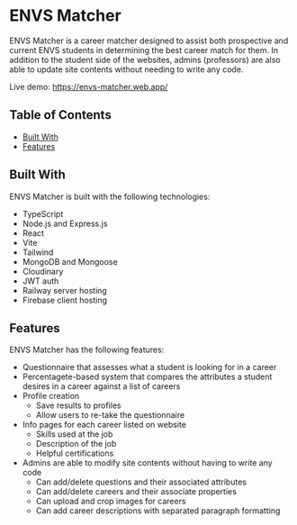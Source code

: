 # ENVS Matcher

ENVS Matcher is a career matcher designed to assist both prospective and current ENVS students in determining the best career match for them. In addition to the student side of the websites, admins (professors) are also able to update site contents without needing to write any code.

Live demo: https://envs-matcher.web.app/

## Table of Contents

- [Built With](#built-with)
- [Features](#features)

## Built With

ENVS Matcher is built with the following technologies:

- TypeScript
- Node.js and Express.js
- React
- Vite
- Tailwind
- MongoDB and Mongoose
- Cloudinary
- JWT auth
- Railway server hosting
- Firebase client hosting

## Features

ENVS Matcher has the following features:

- Questionnaire that assesses what a student is looking for in a career
- Percentagete-based system that compares the attributes a student desires in a career against a list of careers
- Profile creation
    - Save results to profiles
    - Allow users to re-take the questionnaire
- Info pages for each career listed on website
    - Skills used at the job
    - Description of the job
    - Helpful certifications
- Admins are able to modify site contents without having to write any code
  - Can add/delete questions and their associated attributes
  - Can add/delete careers and their associate properties
   - Can upload and crop images for careers
   - Can add career descriptions with separated paragraph formatting
